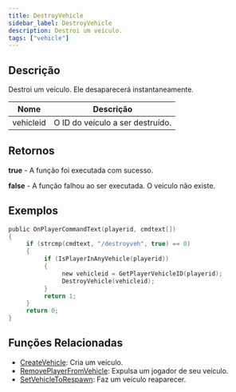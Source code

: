```yaml
---
title: DestroyVehicle
sidebar_label: DestroyVehicle
description: Destroi um veículo.
tags: ["vehicle"]
---
```


## Descrição

Destroi um veículo. Ele desaparecerá instantaneamente.

| Nome      | Descrição                        |
| --------- | -------------------------------- |
| vehicleid | O ID do veículo a ser destruído. |

## Retornos

**true** - A função foi executada com sucesso.

**false** - A função falhou ao ser executada. O veículo não existe.

## Exemplos

```c
public OnPlayerCommandText(playerid, cmdtext[])
{
     if (strcmp(cmdtext, "/destroyveh", true) == 0)
     {
          if (IsPlayerInAnyVehicle(playerid))
          {
               new vehicleid = GetPlayerVehicleID(playerid);
               DestroyVehicle(vehicleid);
          }
          return 1;
     }
     return 0;
}
```

## Funções Relacionadas

- [CreateVehicle](CreateVehicle): Cria um veículo.
- [RemovePlayerFromVehicle](RemovePlayerFromVehicle): Expulsa um jogador de seu veículo.
- [SetVehicleToRespawn](SetVehicleToRespawn): Faz um veículo reaparecer.
